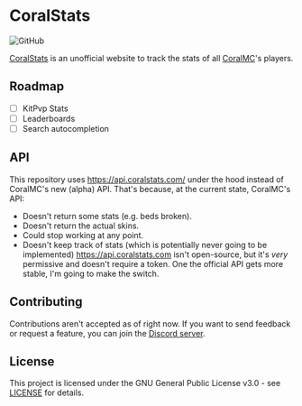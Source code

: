 # CoralStats

![GitHub](https://img.shields.io/github/license/gigantino/coralstats)

[CoralStats](https://coralstats.com) is an unofficial website to track the stats of all [CoralMC](https://coralmc.it)'s players.

## Roadmap

- [ ] KitPvp Stats
- [ ] Leaderboards
- [ ] Search autocompletion

## API

This repository uses https://api.coralstats.com/ under the hood instead of CoralMC's new (alpha) API. That's because, at the current state, CoralMC's API:

- Doesn't return some stats (e.g. beds broken).
- Doesn't return the actual skins.
- Could stop working at any point.
- Doesn't keep track of stats (which is potentially never going to be implemented)
  https://api.coralstats.com isn't open-source, but it's _very_ permissive and doesn't require a token. One the official API gets more stable, I'm going to make the switch.

## Contributing

Contributions aren't accepted as of right now. If you want to send feedback or request a feature, you can join the [Discord server](https://discord.gg/afE7trvbYj).

## License

This project is licensed under the GNU General Public License v3.0 - see [LICENSE](LICENSE) for details.
